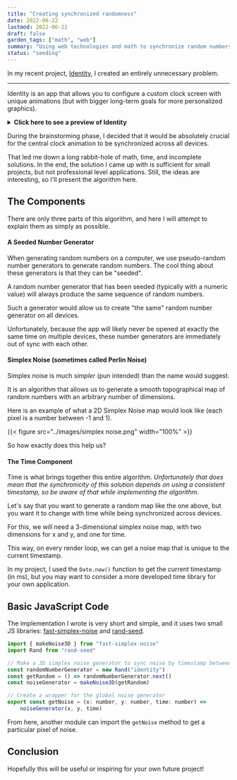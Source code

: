 ```yaml
---
title: "Creating synchronized randomness"
date: 2022-06-22
lastmod: 2022-06-22
draft: false
garden_tags: ["math", "web"]
summary: "Using web technologies and math to synchronize random numbers without the need for a server."
status: "seeding"
---
```


In my recent project, [Identity](https://github.com/We-Gold/identity), I created an entirely unnecessary problem.

---

Identity is an app that allows you to configure a custom clock screen with unique animations (but with bigger long-term goals for more personalized graphics).

<details class="mb-3">
<summary><strong>Click here to see a preview of Identity</strong></summary>
<iframe src="https://wegold.me/identity/" width="100%" style="aspect-ratio: 4/3;" loading="lazy"></iframe>
</details>

During the brainstorming phase, I decided that it would be absolutely crucial for the central clock animation to be synchronized across all devices.

That led me down a long rabbit-hole of math, time, and incomplete solutions. In the end, the solution I came up with is sufficient for small projects, but not professional level applications. Still, the ideas are interesting, so I'll present the algorithm here.

## The Components

There are only three parts of this algorithm, and here I will attempt to explain them as simply as possible.

#### A Seeded Number Generator

When generating random numbers on a computer, we use pseudo-random number generators to generate random numbers. The cool thing about these generators is that they can be "seeded".

A random number generator that has been seeded (typically with a numeric value) will always produce the same sequence of random numbers.

Such a generator would allow us to create "the same" random number generator on all devices.

Unfortunately, because the app will likely never be opened at exactly the same time on multiple devices, these number generators are immediately out of sync with each other.

#### Simplex Noise (sometimes called Perlin Noise)

Simplex noise is much _simpler_ (pun intended) than the name would suggest.

It is an algorithm that allows us to generate a smooth topographical map of random numbers with an arbitrary number of dimensions.

Here is an example of what a 2D Simplex Noise map would look like (each pixel is a number between -1 and 1).

{{< figure src="../images/simplex noise.png" width="100%" >}}

So how exactly does this help us?

#### The Time Component

Time is what brings together this entire algorithm. _Unfortunately that does mean that the synchronicity of this solution depends on using a consistent timestamp, so be aware of that while implementing the algorithm._

Let's say that you want to generate a random map like the one above, but you want it to change with time while being synchronized across devices.

For this, we will need a 3-dimensional simplex noise map, with two dimensions for x and y, and one for time.

This way, on every render loop, we can get a noise map that is unique to the current timestamp.

In my project, I used the `Date.now()` function to get the current timestamp (in ms), but you may want to consider a more developed time library for your own application.

## Basic JavaScript Code

The implementation I wrote is very short and simple, and it uses two small JS libraries: [fast-simplex-noise](https://www.npmjs.com/package/fast-simplex-noise) and [rand-seed](https://www.npmjs.com/package/rand-seed).

```javascript
import { makeNoise3D } from "fast-simplex-noise"
import Rand from "rand-seed"

// Make a 3D simplex noise generator to sync noise by timestamp between devices
const randomNumberGenerator = new Rand("identity")
const getRandom = () => randomNumberGenerator.next()
const noiseGenerator = makeNoise3D(getRandom)

// Create a wrapper for the global noise generator
export const getNoise = (x: number, y: number, time: number) =>
	noiseGenerator(x, y, time)
```

From here, another module can import the `getNoise` method to get a particular pixel of noise.

## Conclusion

Hopefully this will be useful or inspiring for your own future project!
